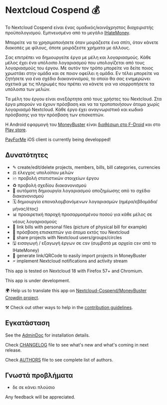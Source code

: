 # Nextcloud Cospend 💰

Το Nextcloud Cospend είναι ένας ομαδικός/κοινόχρηστος διαχειριστής προϋπολογισμού. Εμπνευσμένο από το μεγάλο [IHateMoney](https://github.com/spiral-project/ihatemoney/).

Μπορείτε να το χρησιμοποιήσετε όταν μοιράζεστε ένα σπίτι, όταν κάνετε διακοπές με φίλους, όποτε μοιράζεστε χρήματα με άλλους.

Σας επιτρέπει να δημιουργείτε έργα με μέλη και λογαριασμούς. Κάθε μέλος έχει ένα υπόλοιπο λογαριασμού που υπολογίζεται από τους λογαριασμούς του έργου. Με αυτόν τον τρόπο μπορείτε να δείτε ποιος χρωστάει στην ομάδα και σε ποιον οφείλει η ομάδα. Εν τέλει μπορείτε να ζητήσετε για ένα σχέδιο διακανονισμού, το οποίο θα σας ενημερώνει σχετικά με τις πληρωμές που πρέπει να κάνετε για να ισορροπήσετε τα υπόλοιπα των μελών.

Τα μέλη του έργου είναι ανεξάρτητα από τους χρήστες του Nextcloud. Στα έργα μπορούν να έχουν πρόσβαση και να τα τροποποιήσουν άτομα χωρίς λογαριασμό Nextcloud. Κάθε έργο έχει αναγνωριστικό και κωδικό πρόσβασης για την πρόσβαση των επισκεπτών.

Η Android εφαρμογή του [MoneyBuster](https://gitlab.com/eneiluj/moneybuster) είναι [διαθέσιμη στο F-Droid](https://f-droid.org/packages/net.eneiluj.moneybuster/) και στο [Play store](https://play.google.com/store/apps/details?id=net.eneiluj.moneybuster).

[PayForMe](https://github.com/mayflower/PayForMe) iOS client is currently being developped!

## Δυνατότητες

* ✎ create/edit/delete projects, members, bills, bill categories, currencies
* ⚖ έλεγχος υπολοίπου μελών
* 🗠 προβολή στατιστικών στοιχείων έργου
* ♻ προβολή σχεδίου διακανονισμού
* 🎇 αυτόματη δημιουργία λογαριασμού αποζημίωσης από το σχέδιο διακανονισμού
* 🗓 δημιουργία επαναλαμβανόμενων λογαριασμών (ημέρα/εβδομάδα/μήνας/έτος)
* 📊 προαιρετική παροχή προσαρμοσμένου ποσού για κάθε μέλος σε νέους λογαριασμούς
* 🔗 link bills with personal files (picture of physical bill for example)
* 👩 πρόσβαση επισκεπτών για άτομα εκτός του Nextcloud
* 👫 share projects with Nextcloud users/groups/circles
* 🖫 εισαγωγή / εξαγωγή έργων σε csv (συμβατά με αρχεία csv από το IHateMoney)
* 🔗 generate link/QRCode to easily import projects in MoneyBuster
* 🗲 implement Nextcloud notifications and activity stream

This app is tested on Nextcloud 18 with Firefox 57+ and Chromium.

This app is under development.

🌍 Help us to translate this app on [Nextcloud-Cospend/MoneyBuster Crowdin project](https://crowdin.com/project/moneybuster).

⚒ Check out other ways to help in the [contribution guidelines](https://gitlab.com/eneiluj/cospend-nc/blob/master/CONTRIBUTING.md).

## Εγκατάσταση

See the [AdminDoc](https://gitlab.com/eneiluj/cospend-nc/wikis/admindoc) for installation details.

Check [CHANGELOG](https://gitlab.com/eneiluj/cospend-nc/blob/master/CHANGELOG.md#change-log) file to see what's new and what's coming in next release.

Check [AUTHORS](https://gitlab.com/eneiluj/cospend-nc/blob/master/AUTHORS.md#authors) file to see complete list of authors.

## Γνωστά προβλήματα

* δε σε κάνει πλούσιο

Any feedback will be appreciated.
